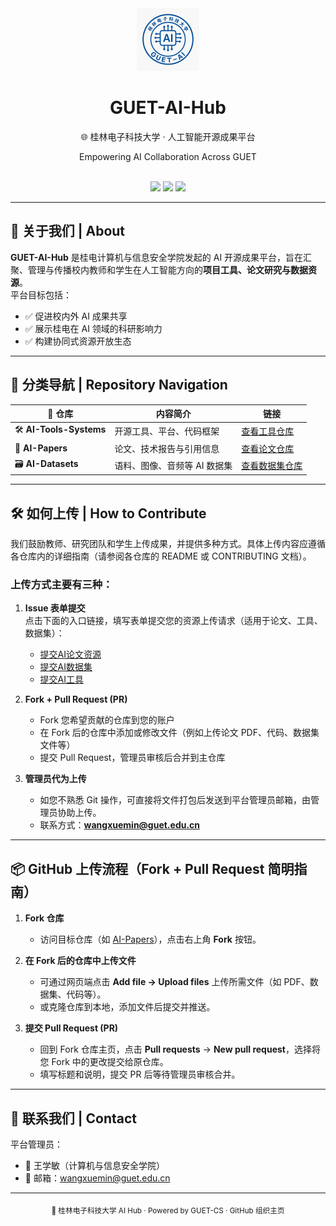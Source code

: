 <div align="center">
  <img src="guet_ai_final_compressed.png" width="100" />
  <h1>GUET-AI-Hub</h1>
  <p>🌐 桂林电子科技大学 · 人工智能开源成果平台</p>
  <p>Empowering AI Collaboration Across GUET</p>
  <br>
  <a href="https://github.com/GUET-AI-Hub/AI-Tools-Systems"><img src="https://img.shields.io/badge/AI%20Tools-blue?style=flat-square&logo=github"></a>
  <a href="https://github.com/GUET-AI-Hub/AI-Papers"><img src="https://img.shields.io/badge/AI%20Papers-green?style=flat-square&logo=read-the-docs"></a>
  <a href="https://github.com/GUET-AI-Hub/AI-Datasets"><img src="https://img.shields.io/badge/AI%20Datasets-orange?style=flat-square&logo=datadog"></a>
</div>

---

## 🧠 关于我们 | About

**GUET-AI-Hub** 是桂电计算机与信息安全学院发起的 AI 开源成果平台，旨在汇聚、管理与传播校内教师和学生在人工智能方向的**项目工具、论文研究与数据资源**。  
平台目标包括：

- ✅ 促进校内外 AI 成果共享
- ✅ 展示桂电在 AI 领域的科研影响力
- ✅ 构建协同式资源开放生态

---

## 📂 分类导航 | Repository Navigation

| 📁 仓库                | 内容简介               | 链接                                                                 |
|-----------------------|------------------------|----------------------------------------------------------------------|
| 🛠️ **AI-Tools-Systems** | 开源工具、平台、代码框架   | [查看工具仓库](https://github.com/GUET-AI-Hub/AI-Tools-Systems)         |
| 📄 **AI-Papers**        | 论文、技术报告与引用信息     | [查看论文仓库](https://github.com/GUET-AI-Hub/AI-Papers)                |
| 🗃️ **AI-Datasets**      | 语料、图像、音频等 AI 数据集 | [查看数据集仓库](https://github.com/GUET-AI-Hub/AI-Datasets)              |

---

## 🛠️ 如何上传 | How to Contribute

我们鼓励教师、研究团队和学生上传成果，并提供多种方式。具体上传内容应遵循各仓库内的详细指南（请参阅各仓库的 README 或 CONTRIBUTING 文档）。

### 上传方式主要有三种：
1. **Issue 表单提交**  
   点击下面的入口链接，填写表单提交您的资源上传请求（适用于论文、工具、数据集）：  
   - [提交AI论文资源](https://github.com/GUET-AI-Hub/AI-Papers/issues/new?template=create_paper.yml)  
   - [提交AI数据集](https://github.com/GUET-AI-Hub/AI-Datasets/issues/new?template=create_dataset.yml)  
   - [提交AI工具](https://github.com/GUET-AI-Hub/AI-Tools-Systems/issues/new?template=create_tool.yml)

2. **Fork + Pull Request (PR)**  
   - Fork 您希望贡献的仓库到您的账户  
   - 在 Fork 后的仓库中添加或修改文件（例如上传论文 PDF、代码、数据集文件等）  
   - 提交 Pull Request，管理员审核后合并到主仓库

3. **管理员代为上传**  
   - 如您不熟悉 Git 操作，可直接将文件打包后发送到平台管理员邮箱，由管理员协助上传。  
   - 联系方式：**wangxuemin@guet.edu.cn**

---

## 📦 GitHub 上传流程（Fork + Pull Request 简明指南）

1. **Fork 仓库**  
   - 访问目标仓库（如 [AI-Papers](https://github.com/GUET-AI-Hub/AI-Papers)），点击右上角 **Fork** 按钮。

2. **在 Fork 后的仓库中上传文件**  
   - 可通过网页端点击 **Add file → Upload files** 上传所需文件（如 PDF、数据集、代码等）。
   - 或克隆仓库到本地，添加文件后提交并推送。

3. **提交 Pull Request (PR)**  
   - 回到 Fork 仓库主页，点击 **Pull requests** → **New pull request**，选择将您 Fork 中的更改提交给原仓库。
   - 填写标题和说明，提交 PR 后等待管理员审核合并。

---

## 💬 联系我们 | Contact

平台管理员：  
- 👤 王学敏（计算机与信息安全学院）  
- 📮 邮箱：<wangxuemin@guet.edu.cn>

---

<div align="center">
  <sub>📢 桂林电子科技大学 AI Hub · Powered by GUET-CS · GitHub 组织主页</sub>
</div>
